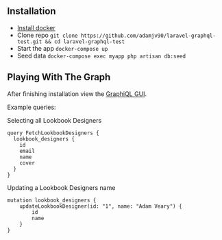 ## Installation

- [Install docker](https://www.docker.com/docker-mac)
- Clone repo `git clone https://github.com/adamjv90/laravel-graphql-test.git && cd laravel-graphql-test`
- Start the app `docker-compose up`
- Seed data `docker-compose exec myapp php artisan db:seed`

## Playing With The Graph

After finishing installation view the [GraphiQL GUI](http://0.0.0.0:3000/graphiql).

Example queries:

Selecting all Lookbook Designers
```
query FetchLookbookDesigners {
  lookbook_designers {
    id
    email
    name
    cover
  }
}
```

Updating a Lookbook Designers name
```
mutation lookbook_designers {
	updateLookbookDesigner(id: "1", name: "Adam Veary") {
		id
		name
	}
}
```
